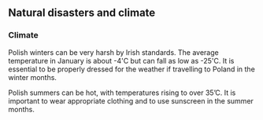 ## Natural disasters and climate

### **Climate**

‌Polish winters can be very harsh by Irish standards. The average temperature in January is about -4'C but can fall as low as -25'C. It is essential to be properly dressed for the weather if travelling to Poland in the winter months.

Polish summers can be hot, with temperatures rising to over 35’C. It is important to wear appropriate clothing and to use sunscreen in the summer months.